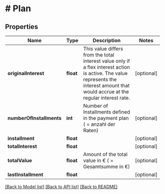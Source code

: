 # # Plan

## Properties

Name | Type | Description | Notes
------------ | ------------- | ------------- | -------------
**originalInterest** | **float** | This value differs from the total interest value only if a flex interest action is active. The value represents the interest amount that would accrue at the regular interest rate. | [optional]
**numberOfInstallments** | **int** | Number of Installments defined in the payment plan ( &#x3D; anzahl der Raten) | [optional]
**installment** | **float** |  | [optional]
**totalInterest** | **float** |  | [optional]
**totalValue** | **float** | Amount of the total value in € ( &#x3D; Gesamtsumme in €) | [optional]
**lastInstallment** | **float** |  | [optional]

[[Back to Model list]](../../README.md#models) [[Back to API list]](../../README.md#endpoints) [[Back to README]](../../README.md)
